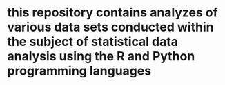 # this repository contains analyzes of various data sets conducted within the subject of statistical data analysis using the R and Python programming languages
